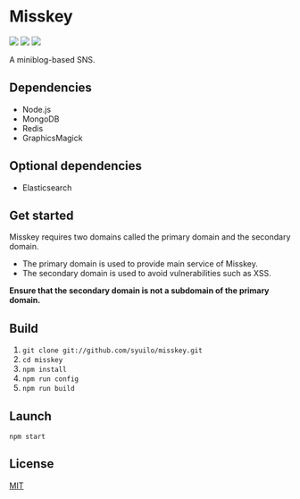 # Misskey

[![][travis-badge]][travis-link]
[![][dependencies-badge]][dependencies-link]
[![][mit-badge]][mit]

A miniblog-based SNS.

## Dependencies
* Node.js
* MongoDB
* Redis
* GraphicsMagick

## Optional dependencies
* Elasticsearch

## Get started
Misskey requires two domains called the primary domain and the secondary domain.

* The primary domain is used to provide main service of Misskey.
* The secondary domain is used to avoid vulnerabilities such as XSS.

**Ensure that the secondary domain is not a subdomain of the primary domain.**

## Build
1. `git clone git://github.com/syuilo/misskey.git`
2. `cd misskey`
3. `npm install`
4. `npm run config`
5. `npm run build`

## Launch
`npm start`

## License
[MIT](LICENSE)

[mit]:                http://opensource.org/licenses/MIT
[mit-badge]:          https://img.shields.io/badge/license-MIT-444444.svg?style=flat-square
[travis-link]:        https://travis-ci.org/syuilo/misskey
[travis-badge]:       http://img.shields.io/travis/syuilo/misskey.svg?style=flat-square
[dependencies-link]:  https://gemnasium.com/syuilo/misskey
[dependencies-badge]: https://img.shields.io/gemnasium/syuilo/misskey.svg?style=flat-square
